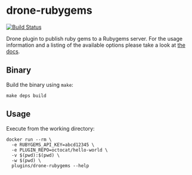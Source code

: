 # drone-rubygems

[![Build Status](http://beta.drone.io/api/badges/jmccann/drone-rubygems/status.svg)](http://beta.drone.io/jmccann/drone-rubygems)

Drone plugin to publish ruby gems to a Rubygems server. For the usage information and a listing of the available options please take a look at [the docs](DOCS.md).

## Binary

Build the binary using `make`:

```
make deps build
```

## Usage

Execute from the working directory:

```
docker run --rm \
  -e RUBYGEMS_API_KEY=abcd12345 \
  -e PLUGIN_REPO=octocat/hello-world \
  -v $(pwd):$(pwd) \
  -w $(pwd) \
  plugins/drone-rubygems --help
```
